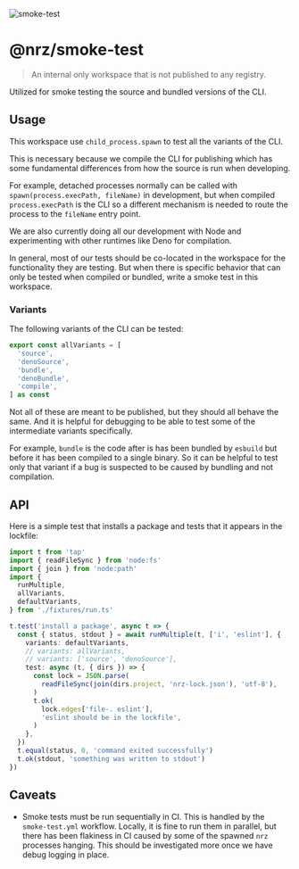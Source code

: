 ![smoke-test](https://github.com/user-attachments/assets/4ceaa394-8707-4bb3-935a-b29cd2c397ee)

# @nrz/smoke-test

> An internal only workspace that is not published to any registry.

Utilized for smoke testing the source and bundled versions of the CLI.

## Usage

This workspace use `child_process.spawn` to test all the variants of
the CLI.

This is necessary because we compile the CLI for publishing which has
some fundamental differences from how the source is run when
developing.

For example, detached processes normally can be called with
`spawn(process.execPath, fileName)` in development, but when compiled
`process.execPath` is the CLI so a different mechanism is needed to
route the process to the `fileName` entry point.

We are also currently doing all our development with Node and
experimenting with other runtimes like Deno for compilation.

In general, most of our tests should be co-located in the workspace
for the functionality they are testing. But when there is specific
behavior that can only be tested when compiled or bundled, write a
smoke test in this workspace.

### Variants

The following variants of the CLI can be tested:

```ts
export const allVariants = [
  'source',
  'denoSource',
  'bundle',
  'denoBundle',
  'compile',
] as const
```

Not all of these are meant to be published, but they should all behave
the same. And it is helpful for debugging to be able to test some of
the intermediate variants specifically.

For example, `bundle` is the code after is has been bundled by
`esbuild` but before it has been compiled to a single binary. So it
can be helpful to test only that variant if a bug is suspected to be
caused by bundling and not compilation.

## API

Here is a simple test that installs a package and tests that it
appears in the lockfile:

```ts
import t from 'tap'
import { readFileSync } from 'node:fs'
import { join } from 'node:path'
import {
  runMultiple,
  allVariants,
  defaultVariants,
} from './fixtures/run.ts'

t.test('install a package', async t => {
  const { status, stdout } = await runMultiple(t, ['i', 'eslint'], {
    variants: defaultVariants,
    // variants: allVariants,
    // variants: ['source', 'denoSource'],
    test: async (t, { dirs }) => {
      const lock = JSON.parse(
        readFileSync(join(dirs.project, 'nrz-lock.json'), 'utf-8'),
      )
      t.ok(
        lock.edges['file·. eslint'],
        'eslint should be in the lockfile',
      )
    },
  })
  t.equal(status, 0, 'command exited successfully')
  t.ok(stdout, 'something was written to stdout')
})
```

## Caveats

- Smoke tests must be run sequentially in CI. This is handled by the
  `smoke-test.yml` workflow. Locally, it is fine to run them in
  parallel, but there has been flakiness in CI caused by some of the
  spawned `nrz` processes hanging. This should be investigated more
  once we have debug logging in place.
